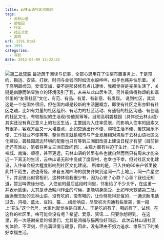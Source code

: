 ```yaml
---
title: 云林山语社区初体验
tags:
  - 云林山语
  - 碧桂园
  - 社区
  - 社区文化
  - 高明
url: 1591.html
id: 1591
categories:
  - 写到
date: 2012-04-09 12:22:33
---
```


[![](http://photo.guolaijie.com/rooufer/uploads/2012/04/第二批软装.jpg "第二批软装")](http://photo.guolaijie.com/rooufer/uploads/2012/04/第二批软装.jpg) 最近疏于阅读与记事，全部心思用在了住宿布置事务上，于是预约、搬运、安装、打款，时间与金钱同时如流水般哗哗，似乎也痛并快乐着。 关于高明碧桂园，爱恨交加，要不是那装修有点儿凄惨，我都觉得是完美生活了，关键是幽静而略显独立的环境吸引了我，未来从此山居生活，另外最值得称颂的和谐邻里的“友善社区”文化，有范、有品、有爱、有新意、有发现。 说到社区，其实这是一个在国外很旧，但在国内却是较新的生活圈概念，即使有社区之形亦鲜有社区之魂，比如有力量的社区组织、有活力的社区活动、有通畅的社区沟通、有创造的社区文化、有较相似的生活观/价值观等等。目前高明碧桂园（具体说云林山语）其实还没有真正意义上的社区生活，主要因为入住率受限，而影响入住率的因素又有很多，客观方面又一大堆要点，比如交通出行不便、购物生活不便、餐饮娱乐不便、工作就业不便等等，整体而言就是城市与产业发展相对滞后于云林山语社区文化建设，碧桂园周边环境的配套也只有等到三洲旧改提上建设日程才有望（目前拆迁还有难处，笔者将另文三洲旧改问题），主观方面有些迫于生计，工作在广州、禅城、南海、顺德，甚至更远，云林山语的邻里有些也就自然而然只有周末才能亲近一下真正的生活，云林山语无形中变成了度假村，也幸也不幸，但对社区文化建设，入住率会极大程度影响到社区文化建设。 所幸的是，已入住的60来户邻里彼此并不陌生，说也奇怪，来自五湖四海的朋友齐聚到这同一片土地上，同一片星空下，并且彼此似曾相识，这种体验我很少有，因为心安？心静？心善？我也无知道，暂且叫做缘分吧。 入住前的最后这段时间里，邻里给了不少关怀，在这里一并表示感谢，尤其是涉及晚间作业的时候，更能切身感受，比如昨天软装第二批，幽远而无助的云林山语，没有吃的，没有喝的，让你够觉得悲催的，一通求助电话过去，鸿福、蓝太、豆妈、猫……纷纷响应，尽管初次沟通有些唐突，但一报上“花生”这个代号，大家也就觉得是自家人，于是吃的有了，喝的有了，试想，在这样的社区里，啥可能会没有呢？希望、爱意、资讯……只要你想得到。 在这里，再一次感谢亲爱的邻里们，尤其是鸿福与猫两位好同志。 此次云林山语社区初体验，不深刻，但充满温情与暖意，因此，没有理由不努力追求、维系当下的美好幸福生活。